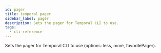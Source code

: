 ```yaml
---
id: pager
title: temporal pager
sidebar_label: pager
description: Sets the pager for Temporal CLI to use.
tags:
  - cli-reference
---
```


Sets the pager for Temporal CLI to use (options: less, more, favoritePager).
